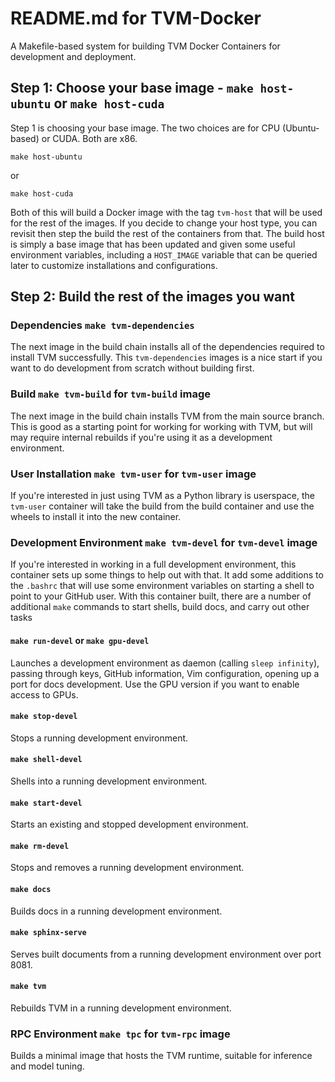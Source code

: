 # README.md for TVM-Docker

A Makefile-based system for building TVM Docker Containers for development and
deployment.

## Step 1: Choose your base image - `make host-ubuntu` or `make host-cuda`

Step 1 is choosing your base image. The two choices are for CPU (Ubuntu-based)
or CUDA. Both are x86.

```
make host-ubuntu
```

or 

```
make host-cuda
```

Both of this will build a Docker image with the tag `tvm-host` that will be
used for the rest of the images. If you decide to change your host type, you
can revisit then step the build the rest of the containers from that. The
build host is simply a base image that has been updated and given some
useful environment variables, including a `HOST_IMAGE` variable that can be
queried later to customize installations and configurations.

## Step 2: Build the rest of the images you want

### Dependencies `make tvm-dependencies`

The next image in the build chain installs all of the dependencies required
to install TVM successfully. This `tvm-dependencies` images is a nice start
if you want to do development from scratch without building first.

### Build `make tvm-build` for `tvm-build` image

The next image in the build chain installs TVM from the main source branch.
This is good as a starting point for working for working with TVM, but will
may require internal rebuilds if you're using it as a development environment.

###  User Installation `make tvm-user` for `tvm-user` image

If you're interested in just using TVM as a Python library is userspace, the
`tvm-user` container will take the build from the build container and use
the wheels to install it into the new container.

### Development Environment `make tvm-devel` for `tvm-devel` image

If you're interested in working in a full development environment, this
container sets up some things to help out with that. It add some additions
to the `.bashrc` that will use some environment variables on starting a shell
to point to your GitHub user. With this container built, there are a number of
additional `make` commands to start shells, build docs, and carry out other tasks

#### `make run-devel` or `make gpu-devel`

Launches a development environment as daemon (calling `sleep infinity`), passing through
keys, GitHub information, Vim configuration, opening up a port for docs development. Use
the GPU version if you want to enable access to GPUs.

#### `make stop-devel`

Stops a running development environment.

#### `make shell-devel`

Shells into a running development environment.

#### `make start-devel`

Starts an existing and stopped development environment.

#### `make rm-devel`

Stops and removes a running development environment.

#### `make docs`

Builds docs in a running development environment.

#### `make sphinx-serve`

Serves built documents from a running development environment over port 8081.

#### `make tvm`

Rebuilds TVM in a running development environment.

### RPC Environment `make tpc` for `tvm-rpc` image

Builds a minimal image that hosts the TVM runtime, suitable for inference and model tuning.

